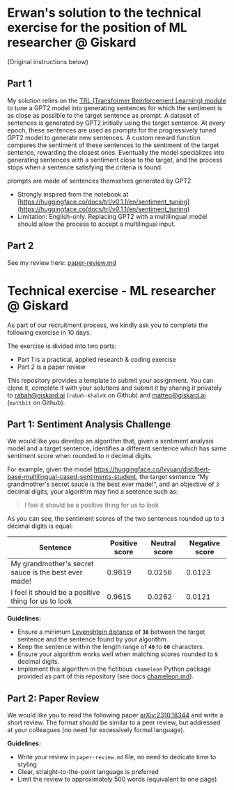 # Erwan's solution to the technical exercise for the position of ML researcher @ Giskard
(Original instructions below)

## Part 1

My solution relies on the [TRL (Transformer Reinforcement Learning) module](https://huggingface.co/docs/trl/index) to tune a GPT2 model into generating sentences for which the sentiment is as close as possible to the target sentence as prompt. A dataset of sentences is generated by GPT2 initially using the target sentence. At every epoch, these sentences are used as prompts for the progressively tuned GPT2 model to generate new sentences. A custom reward function compares the sentiment of these sentences to the sentiment of the target sentence, rewarding the closest ones. Eventually the model specializes into generating sentences with a sentiment close to the target, and the process stops when a sentence satisfying the criteria is found. 

prompts are made of sentences themselves generated by GPT2 

- Strongly inspired from the notebook at [https://huggingface.co/docs/trl/v0.1.1/en/sentiment_tuning](https://huggingface.co/docs/trl/v0.1.1/en/sentiment_tuning)
- Limitation: English-only. Replacing GPT2 with a multilingual model should allow the process to accept a multilingual input.


## Part 2 

See my review here: [paper-review.md](https://github.com/erwanm/giskard-test/blob/main/paper-review.md)
  
# Technical exercise - ML researcher @ Giskard

As part of our recruitment process, we kindly ask you to complete the following
exercise in 10 days.

The exercise is divided into two parts:
- Part 1 is a practical, applied research & coding exercise
- Part 2 is a paper review

This repository provides a template to submit your assignment. You can clone it,
complete it with your solutions and submit it by sharing it privately to
rabah@giskard.ai (`rabah-khalek` on Github) and matteo@giskard.ai (`mattbit` on
Github).


## Part 1: Sentiment Analysis Challenge

We would like you develop an algorithm that, given a sentiment analysis model
and a target sentence, identifies a different sentence which has same sentiment
score when rounded to _n_ decimal digits.

For example, given the model https://huggingface.co/lxyuan/distilbert-base-multilingual-cased-sentiments-student,
the target sentence “My grandmother's secret sauce is the best ever made!”, and
an objective of `3` decimal digits, your algorithm may find a sentence such as:

> I feel it should be a positive thing for us to look

As you can see, the sentiment scores of the two sentences rounded up to **`3`**
decimal digits is equal:

| Sentence | Positive score | Neutral score | Negative score |
| --- | --- | --- | --- |
| My grandmother's secret sauce is the best ever made! | 0.9619 | 0.0256 | 0.0123 |
| I feel it should be a positive thing for us to look | 0.9615 | 0.0262 | 0.0121 |


**Guidelines:**

- Ensure a minimum [Levenshtein distance](https://en.wikipedia.org/wiki/Levenshtein_distance) of **`30`** between the target sentence and the sentence found by your algorithm.
- Keep the sentence within the length range of **`40`** to **`60`** characters.
- Ensure your algorithm works well when matching scores rounded to **`5`**
  decimal digits.
- Implement this algorithm in the fictitious `chameleon` Python package
  provided as part of this repository (see docs [chameleon.md](chameleon.md)).


## Part 2: Paper Review

We would like you to read the following paper
[arXiv:2310.18344](https://arxiv.org/abs/2310.18344) and write a short review.
The format should be similar to a peer review, but addressed at your colleagues
(no need for excessively formal language).

**Guidelines:**

- Write your review in `paper-review.md` file, no need to dedicate time to styling
- Clear, straight-to-the-point language is preferred
- Limit the review to approximately 500 words (equivalent to one page)
